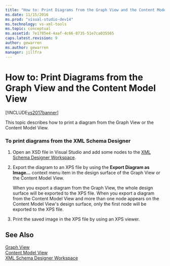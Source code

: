 ```yaml
---
title: "How to: Print Diagrams from the Graph View and the Content Model View | Microsoft Docs"
ms.date: 11/15/2016
ms.prod: "visual-studio-dev14"
ms.technology: vs-xml-tools
ms.topic: conceptual
ms.assetid: 7e1785e4-4aaf-4c66-8735-51e7ca035565
caps.latest.revision: 9
author: gewarren
ms.author: gewarren
manager: jillfra
---
```

# How to: Print Diagrams from the Graph View and the Content Model View
[!INCLUDE[vs2017banner](../includes/vs2017banner.md)]

  
This topic describes how to print a diagram from the Graph View or the Content Model View.  
  
### To print diagrams from the XML Schema Designer  
  
1.  Open an XSD file in Visual Studio and add some nodes to the [XML Schema Designer Workspace](../xml-tools/xml-schema-designer-workspace.md).  
  
2.  Export the diagram to an XPS file by using the **Export Diagram as Image…** context menu item in the design surface of the Graph View or the Content Model View.  
  
     When you export a diagram from the Graph View, the whole design surface will be exported to the XPS file. When you export a diagram from the Content Model View and more than one node appears on the Content Model View's design surface, only the first node will be exported to the XPS file.  
  
3.  Print the saved image in the XPS file by using an XPS viewer.  
  
## See Also  
 [Graph View](../xml-tools/graph-view.md)   
 [Content Model View](../xml-tools/content-model-view.md)   
 [XML Schema Designer Workspace](../xml-tools/xml-schema-designer-workspace.md)

